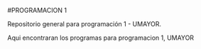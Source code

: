 #PROGRAMACION 1

Repositorio general para programación 1 - UMAYOR. 

Aqui encontraran los programas para programacion 1, UMAYOR


